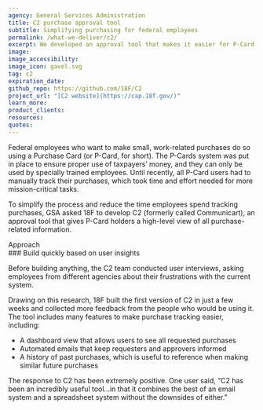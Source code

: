 ```yaml
---
agency: General Services Administration
title: C2 purchase approval tool
subtitle: Simplifying purchasing for federal employees
permalink: /what-we-deliver/c2/
excerpt: We developed an approval tool that makes it easier for P-Card holders to manage purchases and approvals.
image:
image_accessibility:
image_icon: gavel.svg
tag: c2
expiration_date:
github_repo: https://github.com/18F/C2
project_url: "[C2 website](https://cap.18f.gov/)"
learn_more:
product_clients:
resources:
quotes:
---
```


Federal employees who want to make small, work-related purchases do so using a Purchase Card (or P-Card, for short). The P-Cards system was put in place to ensure proper use of taxpayers’ money, and they can only be used by specially trained employees. Until recently, all P-Card users had to manually track their purchases, which took time and effort needed for more mission-critical tasks.

To simplify the process and reduce the time employees spend tracking purchases, GSA asked 18F to develop C2 (formerly called Communicart), an approval tool that gives P-Card holders a high-level view of all purchase-related information.

<div class="small-caps">Approach</div>
### Build quickly based on user insights

Before building anything, the C2 team conducted user interviews, asking employees from different agencies about their frustrations with the current system.

Drawing on this research, 18F built the first version of C2 in just a few weeks and collected more feedback from the people who would be using it. The tool includes many features to make purchase tracking easier, including:

- A dashboard view that allows users to see all requested purchases
- Automated emails that keep requesters and approvers informed
- A history of past purchases, which is useful to reference when making similar future purchases

The response to C2 has been extremely positive. One user said, “C2 has been an incredibly useful tool...in that it combines the best of an email system and a spreadsheet system without the downsides of either."
